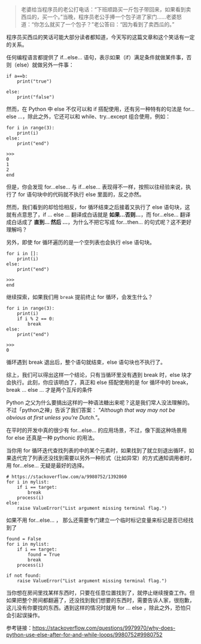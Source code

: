 > 老婆给当程序员的老公打电话：“下班顺路买一斤包子带回来，如果看到卖西瓜的，买一个。”当晚，程序员老公手捧一个包子进了家门……老婆怒道：“你怎么就买了一个包子？”老公答曰：“因为看到了卖西瓜的。”

程序员买西瓜的笑话可能大部分读者都知道，今天写的这篇文章和这个笑话有一定的关系。

任何编程语言都提供了 if...else... 语句，表示如果（if）满足条件就做某件事，否则（else）就做另外一件事：

```
if a==b:
    print("true")

else:
    print("false")
```

然而，在 Python 中 else 不仅可以和 if 搭配使用，还有另一种特有的句法是 for…else …，除此之外，它还可以和 while、try…except 组合使用，例如：

```
for i in range(3):
    print(i)
else:
    print("end")

>>>
0
1
2
end
```

但是，你会发现 for…else… 与 if…else… 表现得不一样，按照以往经验来说，执行了 for 语句块中的代码就不执行 else 里面的，反之亦然。

然而，我们看到的却恰恰相反，for 循环结束之后接着又执行了 else 语句块，这就有点意思了，if … else … 翻译成白话就是 **如果…否则…**，而 for…else… 翻译成白话成了 **直到… 然后 …**，为什么不把它写成 for…then… 的句式呢？这不更好理解吗？

另外，即使 for 循环遍历的是一个空列表也会执行 else 语句块。

```
for i in []:
    print(i)
else:
    print("end")

>>>
end
```

继续探索，如果我们用 `break` 提前终止 for 循环，会发生什么？

```
for i in range(3):
    print(i)
    if i % 2 == 0:
        break
else:
    print("end")

>>>
0
```

循环遇到 break 退出后，整个语句就结束，else 语句块也不执行了。

综上，我们可以得出这样一个结论，只有当循环里没有遇到 break 时，else 块才会执行。此刻，你应该明白了，真正和 else 搭配使用的是 for 循环中的 break，break ... else ... 才是两个互斥的条件

Python 之父为什么要搞出这样的一种语法糖出来呢？这是我们常人没法理解的。不过「python之禅」告诉了我们答案： *"Although that way may not be obvious at first unless you're Dutch."*。

在平时的开发中真的很少有 for...else... 的应用场景，不过，像下面这种场景用 for else 还真是一种 pythonic 的用法。

当你用 for 循环迭代查找列表的中的某个元素时，如果找到了就立刻退出循环，如果迭代完了列表还没找到需要以另外一种形式（比如异常）的方式通知调用者时，用 for...else... 无疑是最好的选择。

```
# https://stackoverflow.com/a/9980752/1392860
for i in mylist:
    if i == target:
        break
    process(i)
else:
    raise ValueError("List argument missing terminal flag.")
```

如果不用 for...else... ， 那么还需要专门建立一个临时标记变量来标记是否已经找到了

```
found = False
for i in mylist:
    if i == target:
        found = True
        break
    process(i)

if not found:
    raise ValueError("List argument missing terminal flag.")
```

当你想在房间里找某样东西时，只要在任意位置找到了，就停止继续搜查工作。但如果把整个房间都翻遍了，还没找到我们想要的东西时，需要告诉人家，很抱歉，这儿没有你要找的东西。遇到这样的情况时就用 for ... else ，除此之外，恐怕只会引起误操作。

参考链接：https://stackoverflow.com/questions/9979970/why-does-python-use-else-after-for-and-while-loops/9980752#9980752
